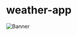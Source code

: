 # weather-app

<img src=![image](https://user-images.githubusercontent.com/95125149/189489289-069caf83-0e90-4cb5-a532-95eb072ae7e0.png) alt="Banner" ></img>
